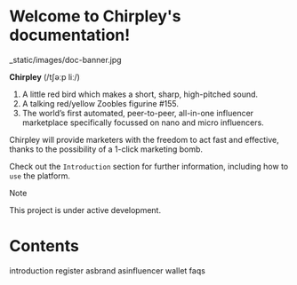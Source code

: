 Welcome to Chirpley's documentation\!
===================================

<div class="thumbnail" width="800" data-align="center" alt="Chirpley Documentation" data-show_caption="True" title="">

\_static/images/doc-banner.jpg

</div>

**Chirpley** (/tʃəːp liː/)

1.  A little red bird which makes a short, sharp, high-pitched sound.
2.  A talking red/yellow Zoobles figurine \#155.
3.  The world’s first automated, peer-to-peer, all-in-one influencer
    marketplace specifically focussed on nano and micro influencers.

Chirpley will provide marketers with the freedom to act fast and
effective, thanks to the possibility of a 1-click marketing bomb.

Check out the `Introduction` section for further information, including
how to `use` the platform.

<div class="note">

<div class="title">

Note

</div>

This project is under active development.

</div>

# Contents

<div class="toctree">

introduction register asbrand asinfluencer wallet faqs

</div>

